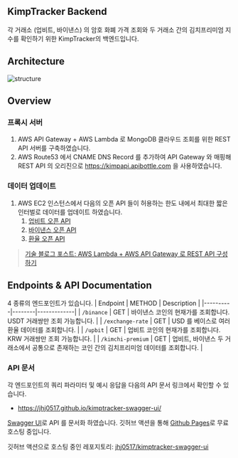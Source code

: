 ## KimpTracker Backend
각 거래소 (업비트, 바이낸스) 의 암호 화폐 가격 조회와 두 거래소 간의 김치프리미엄 지수를 확인하기 위한 KimpTracker의 백엔드입니다. 

## Architecture
![structure](https://github.com/user-attachments/assets/8a9f0f2b-a23c-4444-bd4b-7638835f4d87)


## Overview
### 프록시 서버
  1. AWS API Gateway + AWS Lambda 로 MongoDB 클라우드 조회를 위한 REST API 서버를 구축하였습니다.
  2. AWS Route53 에서 CNAME DNS Record 를 추가하여 API Gateway 와 매핑해 REST API 의 오리진으로 https://kimpapi.apibottle.com 을 사용하였습니다.
### 데이터 업데이트
1. AWS EC2 인스턴스에서 다음의 오픈 API 들이 허용하는 한도 내에서 최대한 짧은 인터벌로 데이터를 업데이트 하였습니다.
   1. [업비트 오픈 API](https://docs.upbit.com/reference/%EC%A0%84%EC%B2%B4-%EA%B3%84%EC%A2%8C-%EC%A1%B0%ED%9A%8C)
   2. [바이낸스 오픈 API](https://binance-docs.github.io/apidocs/spot/en/#introduction)
   3. [환율 오픈 API](https://fxratesapi.com/)

> [기술 블로그 포스트: AWS Lambda + AWS API Gateway 로 REST API 구성하기](https://medium.com/aws-tip/building-a-rest-api-with-aws-lambda-and-api-gateway-4582b3783fe5)


## Endpoints & API Documentation
4 종류의 엔드포인트가 있습니다.
| Endpoint | METHOD | Description |
|----------|--------|-------------|
| `/binance` | GET | 바이낸스 코인의 현재가를 조회합니다. USDT 거래쌍만 조회 가능합니다. |
| `/exchange-rate` | GET | USD 를 베이스로 여러 환율 데이터를 조회합니다. |
| `/upbit` | GET | 업비트 코인의 현재가를 조회합니다. KRW 거래쌍만 조회 가능합니다. |
| `/kimchi-premium` | GET | 업비트, 바이낸스 두 거래소에서 공통으로 존재하는 코인 간의 김치프리미엄 데이터를 조회합니다. |

### **API 문서**
각 엔드포인트의 쿼리 파라미터 및 예시 응답을 다음의 API 문서 링크에서 확인할 수 있습니다.
- https://jhj0517.github.io/kimptracker-swagger-ui/

[Swagger UI](https://github.com/swagger-api/swagger-ui)로 API 를 문서화 하였습니다. 깃허브 액션을 통해 [Github Pages](https://docs.github.com/en/pages/getting-started-with-github-pages/about-github-pages)로 무료 호스팅 중입니다.<br>

깃허브 액션으로 호스팅 중인 레포지토리: [jhj0517/kimptracker-swagger-ui](https://github.com/jhj0517/kimptracker-swagger-ui)

